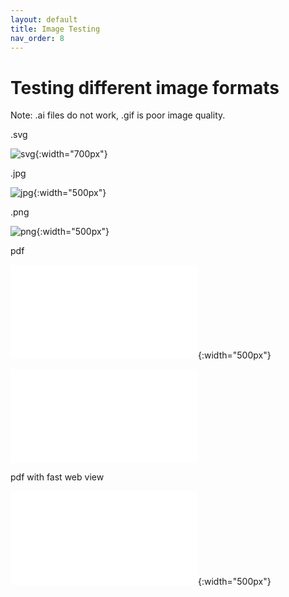 ```yaml
---
layout: default
title: Image Testing
nav_order: 8
---
```


# Testing different image formats
Note: .ai files do not work, .gif is poor image quality. 


.svg

![svg](/images/testimage.svg){:width="700px"}


.jpg

![jpg](/images/testimage.jpg){:width="500px"}

.png

![png](/images/testimage.png){:width="500px"}

pdf 

![pdf1](/images/withfastwebview.pdf){:width="500px"}

<embed src="/images/withfastwebview.pdf" type="application/pdf">

<object data="/images/withfastwebview.pdf" type="application/pdf" width="100%">
    </object>

pdf with fast web view

![pdf2](/images/nofastweb.pdf){:width="500px"}




